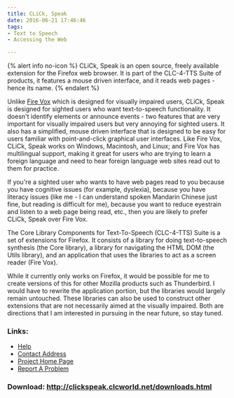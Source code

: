 ```yaml
---
title: CLiCk, Speak
date: 2016-06-21 17:46:46
tags: 
- Text to Speech
- Accessing the Web

---
```


{% alert info no-icon %}
CLiCk, Speak is an open source, freely available extension for the Firefox web browser. It is part of the CLC-4-TTS Suite of products, it features a mouse driven interface, and it reads web pages - hence its name.
{% endalert %}

<!-- more -->

Unlike <a href="">Fire Vox</a> which is designed for visually impaired users, CLiCk, Speak is designed for sighted users who want text-to-speech functionality. It doesn't identify elements or announce events - two features that are very important for visually impaired users but very annoying for sighted users. It also has a simplified, mouse driven interface that is designed to be easy for users familiar with point-and-click graphical user interfaces. Like Fire Vox, CLiCk, Speak works on Windows, Macintosh, and Linux; and Fire Vox has multilingual support, making it great for users who are trying to learn a foreign language and need to hear foreign language web sites read out to them for practice.

If you're a sighted user who wants to have web pages read to you because you have cognitive issues (for example, dyslexia), because you have literacy issues (like me - I can understand spoken Mandarin Chinese just fine, but reading is difficult for me), because you want to reduce eyestrain and listen to a web page being read, etc., then you are likely to prefer CLiCk, Speak over Fire Vox.

The Core Library Components for Text-To-Speech (CLC-4-TTS) Suite is a set of extensions for Firefox. It consists of a library for doing text-to-speech synthesis (the Core library), a library for navigating the HTML DOM (the Utils library), and an application that uses the libraries to act as a screen reader (Fire Vox).

While it currently only works on Firefox, it would be possible for me to create versions of this for other Mozilla products such as Thunderbird. I would have to rewrite the application portion, but the libraries would largely remain untouched. These libraries can also be used to construct other extensions that are not necessarily aimed at the visually impaired. Both are directions that I am interested in pursuing in the near future, so stay tuned.

### Links:
- <a href="http://clc4tts.clcworld.net/">Help</a>
- <a href="mailto:clc@clcworld.net">Contact Address</a>
- <a href="http://clickspeak.clcworld.net/index.html">Project Home Page</a>
- <a href="http://clc4tts.clcworld.net/">Report A Problem</a>

### Download: http://clickspeak.clcworld.net/downloads.html 